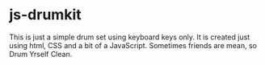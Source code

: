 # js-drumkit
This is just a simple drum set using keyboard keys only. 
It is created just using html, CSS and a bit of a JavaScript.
Sometimes friends are mean, so Drum Yrself Clean.
